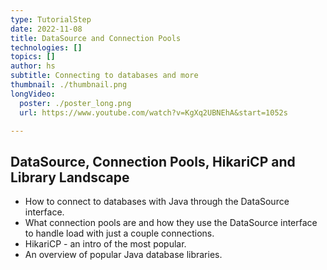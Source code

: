 ```yaml
---
type: TutorialStep
date: 2022-11-08
title: DataSource and Connection Pools
technologies: []
topics: []
author: hs
subtitle: Connecting to databases and more
thumbnail: ./thumbnail.png
longVideo:
  poster: ./poster_long.png
  url: https://www.youtube.com/watch?v=KgXq2UBNEhA&start=1052s

---
```


## DataSource, Connection Pools, HikariCP and Library Landscape

* How to connect to databases with Java through the DataSource interface.
* What connection pools are and how they use the DataSource interface to handle load with just a couple connections.
* HikariCP - an intro of the most popular.
* An overview of popular Java database libraries.